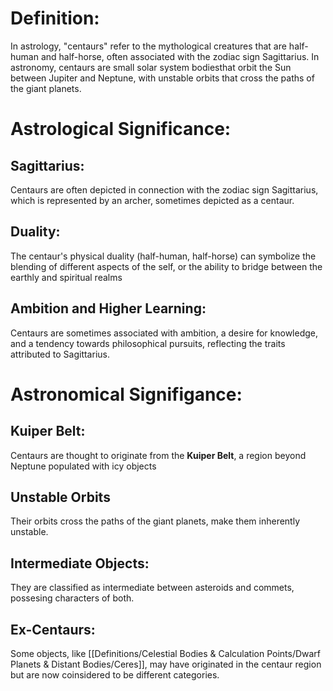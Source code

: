 # Definition:

In astrology, "centaurs" refer to the mythological creatures that are half-human and half-horse, often associated with the zodiac sign Sagittarius.
In astronomy, centaurs are small solar system bodiesthat orbit the Sun between Jupiter and Neptune, with unstable orbits that cross the paths of the giant planets.

# Astrological Significance:

## Sagittarius:

Centaurs are often depicted in connection with the zodiac sign Sagittarius, which is represented by an archer, sometimes depicted as a centaur.

## Duality:

The centaur's physical duality (half-human, half-horse) can symbolize the blending of different aspects of the self, or the ability to bridge between the earthly and spiritual realms

## Ambition and Higher Learning:

Centaurs are sometimes associated with ambition, a desire for knowledge, and a tendency towards philosophical pursuits, reflecting the traits attributed to Sagittarius.

# Astronomical Signifigance:

## Kuiper Belt:

Centaurs are thought to originate from the **Kuiper Belt**, a region beyond Neptune populated with icy objects

## Unstable Orbits

Their orbits cross the paths of the giant planets, make them inherently unstable.

## Intermediate Objects:

They are classified as intermediate between asteroids and commets, possesing characters of both.

## Ex-Centaurs:

Some objects, like [[Definitions/Celestial Bodies & Calculation Points/Dwarf Planets & Distant Bodies/Ceres]], may have originated in the centaur region but are now coinsidered to be different categories.